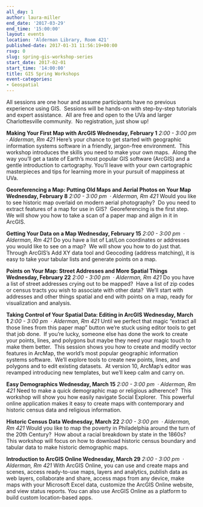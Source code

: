 ```yaml
---
all_day: 1
author: laura-miller
end_date: '2017-03-29'
end_time: '15:00:00'
layout: events
location: 'Alderman Library, Room 421'
published-date: 2017-01-31 11:56:19+00:00
rsvp: 0
slug: spring-gis-workshop-series
start_date: 2017-02-01
start_time: '14:00:00'
title: GIS Spring Workshops
event-categories:
- Geospatial
---
```


All sessions are one hour and assume participants have no previous experience using GIS.  Sessions will be hands-on with step-by-step tutorials and expert assistance.  All are free and open to the UVa and larger Charlottesville community.  No registration, just show up!

**Making Your First Map with ArcGIS
Wednesday, February 1**
_2:00 - 3:00 pm · Alderman, Rm 421_
Here’s your chance to get started with geographic information systems software in a friendly, jargon-free environment.  This workshop introduces the skills you need to make your own maps.  Along the way you’ll get a taste of Earth’s most popular GIS software (ArcGIS) and a gentle introduction to cartography. You’ll leave with your own cartographic masterpieces and tips for learning more in your pursuit of mappiness at UVa.

**Georeferencing a Map: Putting Old Maps and Aerial Photos on Your Map
Wednesday, February 8**
_2:00 - 3:00 pm  · Alderman, Rm 421_
Would you like to see historic map overlaid on modern aerial photography?  Do you need to extract features of a map for use in GIS?  Georeferencing is the first step.  We will show you how to take a scan of a paper map and align in it in ArcGIS.

**Getting Your Data on a Map
Wednesday, February 15**
_2:00 - 3:00 pm  · Alderman, Rm 421_
Do you have a list of Lat/Lon coordinates or addresses you would like to see on a map?  We will show you how to do just that.  Through ArcGIS’s Add XY data tool and Geocoding (address matching), it is easy to take your tabular lists and generate points on a map.

**Points on Your Map: Street Addresses and More Spatial Things
Wednesday, February 22**
_2:00 - 3:00 pm  · Alderman, Rm 421_
Do you have a list of street addresses crying out to be mapped?  Have a list of zip codes or census tracts you wish to associate with other data?  We’ll start with addresses and other things spatial and end with points on a map, ready for visualization and analysis.

**Taking Control of Your Spatial Data: Editing in ArcGIS
Wednesday, March 1**
_2:00 - 3:00 pm  · Alderman, Rm 421_
Until we perfect that magic “extract all those lines from this paper map” button we’re stuck using editor tools to get that job done.  If you’re lucky, someone else has done the work to create your points, lines, and polygons but maybe they need your magic touch to make them better.  This session shows you how to create and modify vector features in ArcMap, the world’s most popular geographic information systems software.  We’ll explore tools to create new points, lines, and polygons and to edit existing datasets.  At version 10, ArcMap’s editor was revamped introducing new templates, but we’ll keep calm and carry on.

**Easy Demographics
Wednesday, March 15**
_2:00 - 3:00 pm  · Alderman, Rm 421_
Need to make a quick demographic map or religious adherence?  This workshop will show you how easily navigate Social Explorer.  This powerful online application makes it easy to create maps with contemporary and historic census data and religious information.

**Historic Census Data
Wednesday, March 22**
_2:00 - 3:00 pm  · Alderman, Rm 421_
Would you like to map the poverty in Philadelphia around the turn of the 20th Century?  How about a racial breakdown by state in the 1860s?  This workshop will focus on how to download historic census boundary and tabular data to make historic demographic maps.

**Introduction to ArcGIS Online
Wednesday, March 29**
_2:00 - 3:00 pm  · Alderman, Rm 421_
With ArcGIS Online, you can use and create maps and scenes, access ready-to-use maps, layers and analytics, publish data as web layers, collaborate and share, access maps from any device, make maps with your Microsoft Excel data, customize the ArcGIS Online website, and view status reports. You can also use ArcGIS Online as a platform to build custom location-based apps.
